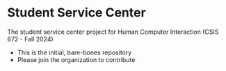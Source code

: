 # Student Service Center

The student service center project for Human Computer Interaction (CSIS 672 - Fall 2024)

- This is the initial, bare-bones repository
- Please join the organization to contribute
